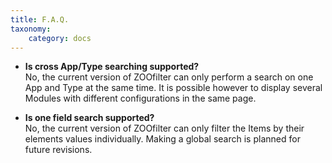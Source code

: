 ```yaml
---
title: F.A.Q.
taxonomy:
    category: docs
---
```


* **Is cross App/Type searching supported?** <br /> No, the current version of ZOOfilter can only perform a search on one App and Type at the same time. It is possible however to display several Modules with different configurations in the same page.

* **Is one field search supported?** <br /> No, the current version of ZOOfilter can only filter the Items by their elements values individually. Making a global search is planned for future revisions.
